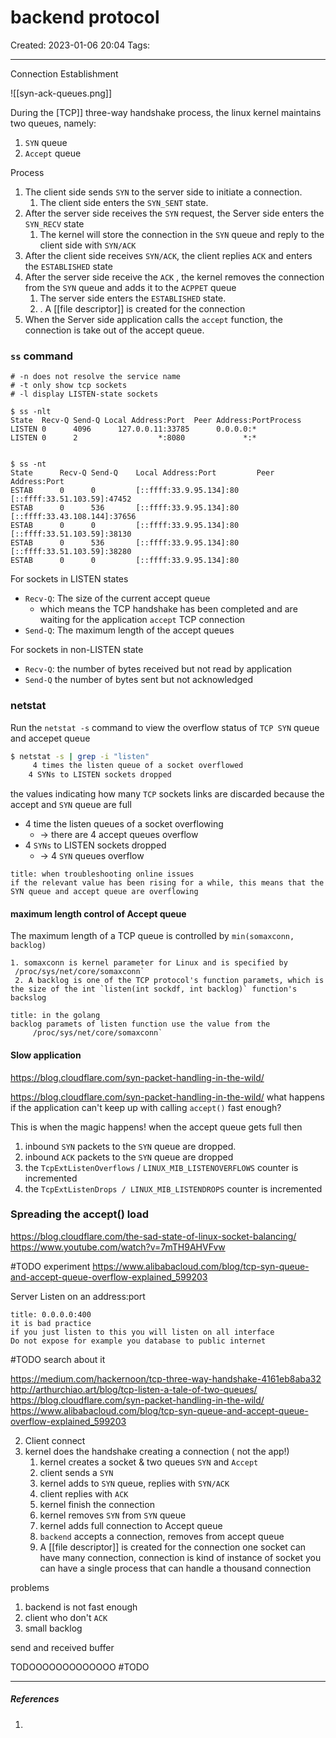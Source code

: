 # backend protocol
Created: 2023-01-06 20:04
Tags: 
____

Connection Establishment

![[syn-ack-queues.png]]

During the [TCP]] three-way handshake process, the linux kernel maintains two queues, namely:
1. `SYN` queue
2. `Accept` queue

Process

1. The client side sends `SYN` to the server side to initiate a connection. 
	1. The client side enters the `SYN_SENT` state.
2. After the server side receives the `SYN` request, the Server side enters the `SYN_RECV` state
	1. The kernel will store the connection in the `SYN` queue and reply to the client side with `SYN/ACK`
3. After the client side receives `SYN/ACK`, the client replies `ACK` and enters the `ESTABLISHED` state
4. After the server side receive the `ACK` , the kernel removes the connection from the `SYN` queue and adds it to the `ACPPET` queue
	1. The server side enters the `ESTABLISHED` state.
	2. . A [[file descriptor]]  is created for the connection
5. When the Server side application calls the `accept` function, the connection is take out of the accept queue.

### `ss` command
```basj 
# -n does not resolve the service name
# -t only show tcp sockets
# -l display LISTEN-state sockets

$ ss -nlt
State  Recv-Q Send-Q Local Address:Port  Peer Address:PortProcess
LISTEN 0      4096      127.0.0.11:33785      0.0.0.0:*
LISTEN 0      2                  *:8080             *:*


$ ss -nt
State      Recv-Q Send-Q    Local Address:Port         Peer Address:Port
ESTAB      0      0         [::ffff:33.9.95.134]:80                   [::ffff:33.51.103.59]:47452
ESTAB      0      536       [::ffff:33.9.95.134]:80                  [::ffff:33.43.108.144]:37656
ESTAB      0      0         [::ffff:33.9.95.134]:80                   [::ffff:33.51.103.59]:38130
ESTAB      0      536       [::ffff:33.9.95.134]:80                   [::ffff:33.51.103.59]:38280
ESTAB      0      0         [::ffff:33.9.95.134]:80    

```

For sockets in LISTEN states

* `Recv-Q`: The size of the current accept queue
	* which means the TCP handshake has been completed and are waiting for the application `accept` TCP connection
* `Send-Q`: The maximum length of the accept queues


For sockets in non-LISTEN state
* `Recv-Q`: the number of bytes received but not read by application
* `Send-Q` the number of bytes sent but not acknowledged

### netstat

Run the `netstat -s` command to view the overflow status of `TCP SYN` queue and accepet queue

```bash
$ netstat -s | grep -i "listen"
     4 times the listen queue of a socket overflowed
    4 SYNs to LISTEN sockets dropped
```

the values indicating how many `TCP` sockets links are discarded because the accept and `SYN` queue are full

* 4 time the listen queues of a socket overflowing 
	* -> there are 4 accept queues overflow
*  4 `SYNs` to LISTEN sockets dropped
	* -> 4 `SYN` queues overflow

```ad-note
title: when troubleshooting online issues
if the relevant value has been rising for a while, this means that the SYN queue and accept queue are overflowing
```


#### maximum length control of Accept queue

The maximum length of a TCP queue is controlled by `min(somaxconn, backlog)`

	1. somaxconn is kernel parameter for Linux and is specified by
	 /proc/sys/net/core/somaxconn`
	 2. A backlog is one of the TCP protocol's function paramets, which is the size of the int `listen(int sockdf, int backlog)` function's backslog

```ad-warning
title: in the golang 
backlog paramets of listen function use the value from the 
	 /proc/sys/net/core/somaxconn`
```



#### Slow application 
https://blog.cloudflare.com/syn-packet-handling-in-the-wild/

https://blog.cloudflare.com/syn-packet-handling-in-the-wild/
what happens if the application can't keep up with calling `accept()` fast enough?

This is when the magic happens! when the accept queue gets full then

1. inbound `SYN` packets to the `SYN` queue are dropped.
2. inbound `ACK` packets to the `SYN` queue are dropped
3. the `TcpExtListenOverflows` / `LINUX_MIB_LISTENOVERFLOWS` counter is incremented
4. the `TcpExtListenDrops / LINUX_MIB_LISTENDROPS`  counter is incremented


### Spreading the accept() load
https://blog.cloudflare.com/the-sad-state-of-linux-socket-balancing/
https://www.youtube.com/watch?v=7mTH9AHVFvw

#TODO 
experiment
https://www.alibabacloud.com/blog/tcp-syn-queue-and-accept-queue-overflow-explained_599203

Server Listen on an address:port

```ad-warning
title: 0.0.0.0:400
it is bad practice
if you just listen to this you will listen on all interface
Do not expose for example you database to public internet
```

#TODO search about it

https://medium.com/hackernoon/tcp-three-way-handshake-4161eb8aba32
http://arthurchiao.art/blog/tcp-listen-a-tale-of-two-queues/
https://blog.cloudflare.com/syn-packet-handling-in-the-wild/
https://www.alibabacloud.com/blog/tcp-syn-queue-and-accept-queue-overflow-explained_599203


2. Client connect 
3. kernel does the handshake creating a connection ( not the app!)
	1. kernel creates a socket & two queues `SYN` and `Accept`
	2. client sends a `SYN`
	3. kernel adds to `SYN` queue, replies with `SYN/ACK`
	4. client replies with `ACK`
	5. kernel finish the connection
	6. kernel removes `SYN` from `SYN` queue
	7. kernel adds full connection to Accept queue
	8. `backend` accepts a connection, removes from accept queue
	9. A [[file descriptor]]  is created for the connection
one socket can have many connection, connection is kind of instance of socket
you can have a single process that can handle a thousand connection



problems 
1. backend is not fast enough
2. client who don't `ACK`
3. small backlog



send and received buffer

TODOOOOOOOOOOOOO
#TODO 
_____
##### References
1.

